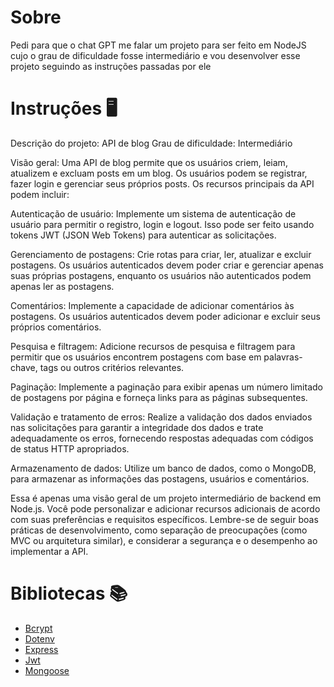 # Sobre 

Pedi para que o chat GPT me falar um projeto para ser feito em NodeJS cujo o grau de dificuldade fosse intermediário e vou desenvolver esse projeto seguindo as instruções passadas por ele

# Instruções 🖥

Descrição do projeto: API de blog
Grau de dificuldade: Intermediário

Visão geral:
Uma API de blog permite que os usuários criem, leiam, atualizem e excluam posts em um blog. Os usuários podem se registrar, fazer login e gerenciar seus próprios posts. Os recursos principais da API podem incluir:

Autenticação de usuário: Implemente um sistema de autenticação de usuário para permitir o registro, login e logout. Isso pode ser feito usando tokens JWT (JSON Web Tokens) para autenticar as solicitações.

Gerenciamento de postagens: Crie rotas para criar, ler, atualizar e excluir postagens. Os usuários autenticados devem poder criar e gerenciar apenas suas próprias postagens, enquanto os usuários não autenticados podem apenas ler as postagens.

Comentários: Implemente a capacidade de adicionar comentários às postagens. Os usuários autenticados devem poder adicionar e excluir seus próprios comentários.

Pesquisa e filtragem: Adicione recursos de pesquisa e filtragem para permitir que os usuários encontrem postagens com base em palavras-chave, tags ou outros critérios relevantes.

Paginação: Implemente a paginação para exibir apenas um número limitado de postagens por página e forneça links para as páginas subsequentes.

Validação e tratamento de erros: Realize a validação dos dados enviados nas solicitações para garantir a integridade dos dados e trate adequadamente os erros, fornecendo respostas adequadas com códigos de status HTTP apropriados.

Armazenamento de dados: Utilize um banco de dados, como o MongoDB, para armazenar as informações das postagens, usuários e comentários.

Essa é apenas uma visão geral de um projeto intermediário de backend em Node.js. Você pode personalizar e adicionar recursos adicionais de acordo com suas preferências e requisitos específicos. Lembre-se de seguir boas práticas de desenvolvimento, como separação de preocupações (como MVC ou arquitetura similar), e considerar a segurança e o desempenho ao implementar a API.

# Bibliotecas 📚

- [Bcrypt](https://github.com/kelektiv/node.bcrypt.js/)
- [Dotenv](https://github.com/motdotla/dotenv)
- [Express](https://github.com/expressjs/express)
- [Jwt](https://github.com/auth0/node-jsonwebtoken)
- [Mongoose](https://github.com/Automattic/mongoose)